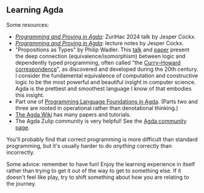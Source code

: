## Learning Agda

Some resources:

*   [*Programming and Proving in Agda*](https://www.youtube.com/watch?v=AVRsH_YH7XU): ZuriHac 2024 talk by Jesper Cockx.
*   [*Programming and Proving in Agda*](https://github.com/jespercockx/agda-lecture-notes/blob/master/agda.pdf): lecture notes by Jesper Cockx.
*   "Propositions as Types" by Philip Wadler.
    This [talk](https://www.youtube.com/watch?v=IOiZatlZtGU) and [paper](https://homepages.inf.ed.ac.uk/wadler/papers/propositions-as-types/propositions-as-types.pdf) present the deep connection (equivalence/isomorphism) between logic and dependently typed programming, often called "the [Curry–Howard correspondence](https://en.wikipedia.org/wiki/Curry%E2%80%93Howard_correspondence)", as discovered and developed during the 20th century.
    I consider the fundamental equivalence of computation and constructive logic to be the most powerful and beautiful insight in computer science.
    Agda is the prettiest and smoothest language I know of that embodies this insight.
*   Part one of [Programming Language Foundations in Agda](https://plfa.github.io/).
    (Parts two and three are rooted in operational rather than denotational thinking.)
*   [The Agda Wiki](https://wiki.portal.chalmers.se/agda/pmwiki.php) has many papers and tutorials.
*   The Agda Zulip community is very helpful!
    See the [Agda community page](https://wiki.portal.chalmers.se/agda/Main/Community).

You'll probably find that correct programming is more difficult than standard programming, but it's usually harder to do *anything* correctly than incorrectly.

Some advice: remember to have fun!
Enjoy the learning experience in itself rather than trying to get it out of the way to get to something else.
If it doesn't feel like play, try to shift something about how you are relating to the journey.

